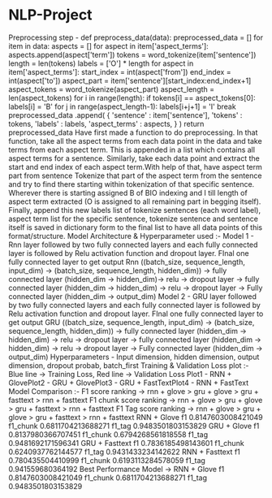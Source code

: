 # NLP-Project
Preprocessing step -
def preprocess_data(data):
preprocessed_data = []
for item in data:
aspects = []
for aspect in item['aspect_terms']:
aspects.append(aspect['term'])
tokens = word_tokenize(item['sentence'])
length = len(tokens)
labels = ['O'] * length
for aspect in item['aspect_terms']:
start_index = int(aspect['from'])
end_index = int(aspect['to'])
aspect_part = item['sentence'][start_index:end_index+1]
aspect_tokens = word_tokenize(aspect_part)
aspect_length = len(aspect_tokens)
for i in range(length):
if tokens[i] == aspect_tokens[0]:
labels[i] = 'B'
for j in range(aspect_length-1):
labels[i+j+1] = 'I'
break
preprocessed_data .append(
{
'sentence' : item['sentence'],
'tokens' : tokens,
'labels' : labels,
'aspect_terms' : aspects,
}
)
return preprocessed_data
Have first made a function to do preprocessing. In that function, take all the aspect terms from each data point in the data and take terms from each aspect term. This is appended in a list which contains all aspect terms for a sentence. Similarly, take each data point and extract the start and end index of each aspect term.With help of that, have aspect term part from sentence Tokenize that part of the aspect term from the sentence and try to find there starting within
tokenization of that specific sentence. Wherever there is starting assigned B of BIO indexing and I till length of aspect term extracted (O is assigned to all remaining part in begging itself).
Finally, append this new labels list of tokenize sentences (each word label), aspect term list for the specific sentence, tokenize sentence and sentence itself is saved in dictionary form to the final list to have all data points of this format/structure.
Model Architecture & Hyperparameter used :-
Model 1 -
Rnn layer followed by two fully connected layers and each fully connected layer is followed by Relu activation function and dropout layer. FInal one fully connected layer to get output
Rnn ((batch_size, sequence_length, input_dim) → (batch_size, sequence_length, hidden_dim)) ->
fully connected layer (hidden_dim → hidden_dim)->
relu ->
dropout layer ->
fully connected layer (hidden_dim → hidden_dim) ->
relu ->
dropout layer ->
Fully connected layer (hidden_dim → output_dim)
Model 2 -
GRU layer followed by two fully connected layers and each fully connected layer is followed by Relu activation function and dropout layer. FInal one fully connected layer to get output
GRU ((batch_size, sequence_length, input_dim) → (batch_size, sequence_length, hidden_dim)) ->
fully connected layer (hidden_dim → hidden_dim) ->
relu ->
dropout layer ->
fully connected layer (hidden_dim → hidden_dim) ->
relu ->
dropout layer ->
Fully connected layer (hidden_dim → output_dim)
Hyperparameters -
Input dimension, hidden dimension, output dimension, dropout probab, batch_first
Training & Validation Loss plot :-
Blue line -> Training Loss, Red line -> Validation Loss
Plot1 - RNN + GlovePlot2 - GRU + GlovePlot3 - GRU + FastTextPlot4 - RNN + FastText
Model Comparison :-
F1 score ranking ->
rnn + glove > gru + glove > gru + fasttext > rnn + fasttext
F1 chunk score ranking ->
rnn + glove > gru + glove > gru + fasttext > rnn + fasttext
F1 Tag score ranking ->
rnn + glove > gru + glove > gru + fasttext > rnn + fasttext
RNN + Glove f1 0.8147603008421049 f1_chunk 0.6811704213688271 f1_tag 0.9483501803153829
GRU + Glove f1 0.8137980366707451 f1_chunk 0.6794268561818558 f1_tag 0.9481692171596341
GRU + Fasttext f1 0.7836185498143601 f1_chunk 0.6240937762144577 f1_tag 0.9431433234142622
RNN + Fasttext f1 0.780435504410999 f1_chunk 0.6193113284578059 f1_tag 0.941559680364192
Best Performance Model -> RNN + Glove f1 0.8147603008421049
f1_chunk 0.6811704213688271 f1_tag 0.9483501803153829
